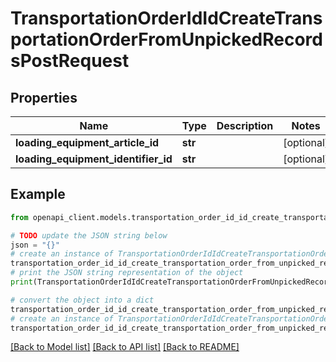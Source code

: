 # TransportationOrderIdIdCreateTransportationOrderFromUnpickedRecordsPostRequest


## Properties

Name | Type | Description | Notes
------------ | ------------- | ------------- | -------------
**loading_equipment_article_id** | **str** |  | [optional] 
**loading_equipment_identifier_id** | **str** |  | [optional] 

## Example

```python
from openapi_client.models.transportation_order_id_id_create_transportation_order_from_unpicked_records_post_request import TransportationOrderIdIdCreateTransportationOrderFromUnpickedRecordsPostRequest

# TODO update the JSON string below
json = "{}"
# create an instance of TransportationOrderIdIdCreateTransportationOrderFromUnpickedRecordsPostRequest from a JSON string
transportation_order_id_id_create_transportation_order_from_unpicked_records_post_request_instance = TransportationOrderIdIdCreateTransportationOrderFromUnpickedRecordsPostRequest.from_json(json)
# print the JSON string representation of the object
print(TransportationOrderIdIdCreateTransportationOrderFromUnpickedRecordsPostRequest.to_json())

# convert the object into a dict
transportation_order_id_id_create_transportation_order_from_unpicked_records_post_request_dict = transportation_order_id_id_create_transportation_order_from_unpicked_records_post_request_instance.to_dict()
# create an instance of TransportationOrderIdIdCreateTransportationOrderFromUnpickedRecordsPostRequest from a dict
transportation_order_id_id_create_transportation_order_from_unpicked_records_post_request_from_dict = TransportationOrderIdIdCreateTransportationOrderFromUnpickedRecordsPostRequest.from_dict(transportation_order_id_id_create_transportation_order_from_unpicked_records_post_request_dict)
```
[[Back to Model list]](../README.md#documentation-for-models) [[Back to API list]](../README.md#documentation-for-api-endpoints) [[Back to README]](../README.md)


